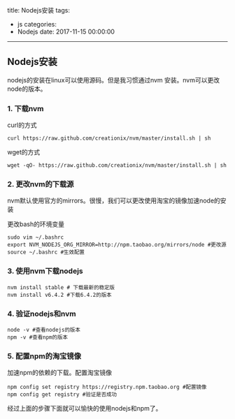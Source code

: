 title: Nodejs安装
tags:
  - js
categories:
  - Nodejs
date: 2017-11-15 00:00:00
---


## Nodejs安装

 nodejs的安装在linux可以使用源码。但是我习惯通过nvm 安装。nvm可以更改node的版本。

### 1. 下载nvm

curl的方式

```shell
curl https://raw.github.com/creationix/nvm/master/install.sh | sh
```

wget的方式

```shell
wget -qO- https://raw.github.com/creationix/nvm/master/install.sh | sh
```
<!--more-->
### 2. 更改nvm的下载源

nvm默认使用官方的mirrors。很慢，我们可以更改使用淘宝的镜像加速node的安装

更改bash的环境变量

```shell
sudo vim ~/.bashrc
export NVM_NODEJS_ORG_MIRROR=http://npm.taobao.org/mirrors/node #更改源
source ~/.bashrc #生效配置
```

### 3. 使用nvm下载nodejs

```shell
nvm install stable # 下载最新的稳定版 
nvm install v6.4.2 #下载6.4.2的版本
```

### 4. 验证nodejs和nvm

```shell
node -v #查看nodejs的版本
npm -v #查看npm的版本
```

### 5. 配置npm的淘宝镜像

加速npm的依赖的下载。配置淘宝镜像

```shell
npm config set registry https://registry.npm.taobao.org #配置镜像
npm config get registry #验证是否成功
```



经过上面的步骤下面就可以愉快的使用nodejs和npm了。